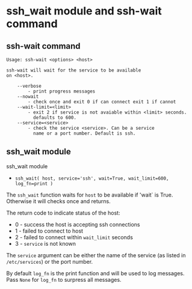 # ssh_wait module and ssh-wait command



## ssh-wait command

    Usage: ssh-wait <options> <host>

    ssh-wait will wait for the service to be available
    on <host>.

        --verbose
            - print progress messages
        --nowait
            - check once and exit 0 if can connect exit 1 if cannot
        --wait-limit=<limit>
            - exit 2 if service is not avaiable within <limit> seconds.
              defaults to 600.
        --service=<service>
            - check the service <service>. Can be a service
              name or a port number. Default is ssh.

## ssh_wait module

ssh_wait module

- `ssh_wait( host, service='ssh', wait=True, wait_limit=600, log_fn=print )`

The `ssh_wait` function waits for `host` to be available if 'wait` is True. Otherwise
it will checks once and returns.

The return code to indicate status of the host:

- 0 - success the host is accepting ssh connections
- 1 - failed to connect to host
- 2 - failed to connect within `wait_limit` seconds
- 3 - `service` is not known

The `service` argument can be either the name of the service (as listed in `/etc/services`) or the port number.

By default `log_fn` is the print function and will be used to log messages.
Pass `None` for `log_fn` to surpress all messages.
